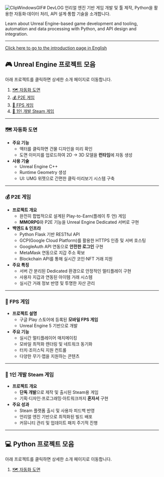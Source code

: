 ![ClipWindowsGIF](https://github.com/user-attachments/assets/cf1eb6a7-9cb7-473f-a95a-5c618cf0dd0e)# DevLOG
언리얼 엔진 기반 게임 개발 및 툴 제작, Python을 활용한 자동화·데이터 처리, API 설계·통합 기술을 소개합니다.

Learn about Unreal Engine-based game development and tooling, automation and data processing with Python, and API design and integration.

---

[Click here to go to the introduction page in English](./README_EN.md)

## 🎮 Unreal Engine 프로젝트 모음

아래 프로젝트를 클릭하면 상세한 소개 페이지로 이동합니다.

1. [🗺️ 자동화 도면](#자동화-도면)  
2. [💰 P2E 게임](#p2e-게임)  
3. [🔫 FPS 게임](#fps-게임)  
4. [🌟 1인 개발 Steam 게임](#1인-개발-steam-게임)  

---

### 🗺️ 자동화 도면
- **주요 기능**  
  - 액터를 클릭하면 건물 디자인을 미리 확인  
  - 도면 이미지를 업로드하여 2D → 3D 모델을 **런타임**에 자동 생성  
- **사용 기술**  
  - Unreal Engine C++  
  - Runtime Geometry 생성  
  - UI: UMG 위젯으로 간편한 클릭·미리보기 시스템 구축  

---

### 💰 P2E 게임
- **프로젝트 개요**  
  - 완전히 합법적으로 설계된 Play-to-Earn(플레이 투 언) 게임  
  - **MMORPG**와 P2E 기능을 Unreal Engine Dedicated 서버로 구현  
- **백엔드 & 인프라**  
  - Python Flask 기반 RESTful API  
  - GCP(Google Cloud Platform)를 활용한 HTTPS 인증 및 서버 호스팅  
  - GoogleAuth API 연동으로 **안전한 로그인** 구현  
  - MetaMask 연동으로 지갑 주소 확보  
  - Blockchain API를 통해 실시간 코인·NFT 거래 지원  
- **주요 특징**  
  - 서버 간 분리된 Dedicated 환경으로 안정적인 멀티플레이 구현  
  - 사용자 지갑과 연동된 아이템 거래 시스템  
  - 실시간 거래 정보 반영 및 투명한 자산 관리  

---

### 🔫 FPS 게임
- **프로젝트 설명**  
  - 구글 Play 스토어에 등록된 **모바일 FPS 게임**  
  - Unreal Engine 5 기반으로 개발  
- **주요 기능**  
  - 실시간 멀티플레이어 매치메이킹  
  - 모바일 최적화 렌더링 및 네트워크 동기화  
  - 터치·조이스틱 지원 컨트롤  
  - 다양한 무기·맵을 지원하는 콘텐츠  

---

### 🌟 1인 개발 Steam 게임
- **프로젝트 개요**  
  - **단독 개발**으로 제작 및 출시된 Steam용 게임  
  - 기획·디자인·프로그래밍·아트워크까지 **혼자서** 구현  
- **주요 성과**  
  - Steam 플랫폼 출시 및 사용자 피드백 반영  
  - 언리얼 엔진 기반으로 최적화된 빌드 배포  
  - 커뮤니티 관리 및 업데이트 패치 주기적 진행

---
## 💻 Python 프로젝트 모음

아래 프로젝트를 클릭하면 상세한 소개 페이지로 이동합니다.

1. [🗺️ 자동화 도면](#자동화-도면)  
